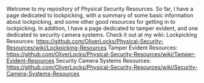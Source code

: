 Welcome to my repository of Physical Security Resources. So far, I have a page dedicated to lockpicking, with a summary of some basic information about lockpicking, and some other good resources for getting in to lockpicking. In addition, I have a page dedicated to tamper evident, and one dedicated to security camera systems. Check it out at my wiki:
Lockpicking Resources: https://github.com/OliverLocks/Physical-Security-Resources/wiki/Lockpicking-Resources
Tamper Evident Resources: https://github.com/OliverLocks/Physical-Security-Resources/wiki/Tamper-Evident-Resources
Security Camera Systems Resources: https://github.com/OliverLocks/Physical-Security-Resources/wiki/Security-Camera-Systems-Resources
